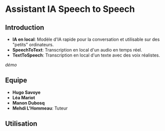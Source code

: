 # Assistant IA Speech to Speech

## Introduction
- **IA en local**: Modèle d'IA rapide pour la conversation et utilisable sur des "petits" ordinateurs.
- **SpeechToText**: Transcription en local d'un audio en temps réel.
- **TextToSpeech**: Transcription en local d'un texte avec des voix réalistes.

*démo*

## Equipe

- **Hugo Savoye**
- **Léa Mariot**
- **Manon Dubosq**
- **Mehdi L'Hommeau**: Tuteur

## Utilisation






